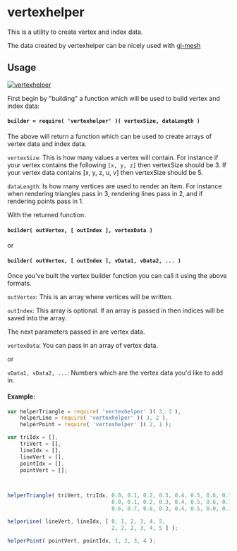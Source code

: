 vertexhelper
============

This is a utility to create vertex and index data.

The data created by vertexhelper can be nicely used with [gl-mesh](https://www.npmjs.org/package/gl-mesh)

Usage
-----
[![vertexhelper](https://nodei.co/npm/vertexhelper.png)](https://nodei.co/npm/vertexhelper)



First begin by "building" a function which will be used to build vertex and index data:

#### `builder = require( 'vertexhelper' )( vertexSize, dataLength )` ####

The above will return a function which can be used to create arrays of vertex data and index data.

`vertexSize`: This is how many values a vertex will contain. For instance if your vertex contains the following
`[x, y, z]` then vertexSize should be 3. If your vertex data contains [x, y, z, u, v] then vertexSize should be 5.

`dataLength`: Is how many vertices are used to render an item. For instance when rendering triangles pass in 3,
rendering lines pass in 2, and if rendering points pass in 1.



With the returned function:
#### `builder( outVertex, [ outIndex ], vertexData )` #### 
or
#### `builder( outVertex, [ outIndex ], vData1, vData2, ... )` ####

Once you've built the vertex builder function you can call it using the above formats.

`outVertex`: This is an array where vertices will be written.

`outIndex`: This array is optional. If an array is passed in then indices will be saved into the array.

The next parameters passed in are vertex data.

`vertexData`: You can pass in an array of vertex data.

or

`vData1, vData2, ...`: Numbers which are the vertex data you'd like to add in.



#### Example:
```javascript
var helperTriangle = require( 'vertexhelper' )( 3, 3 ),
	helperLine = require( 'vertexhelper' )( 3, 2 ),
	helperPoint = require( 'vertexhelper' )( 2, 1 );

var triIdx = [],
	triVert = [],
	lineIdx = [],
	lineVert = [],
	pointIdx = [],
	pointVert = [];
	


helperTriangle( triVert, triIdx, 0.0, 0.1, 0.2, 0.3, 0.4, 0.5, 0.6, 0.7, 0.8,
								 0.0, 0.1, 0.2, 0.3, 0.4, 0.5, 0.6, 0.7, 0.8,
								 0.6, 0.7, 0.8, 0.3, 0.4, 0.5, 0.0, 0.1, 0.2 );

helperLine( lineVert, lineIdx, [ 0, 1, 2, 3, 4, 5, 
							   	 2, 2, 2, 3, 4, 5 ] );

helperPoint( pointVert, pointIdx, 1, 2, 3, 4 );
```